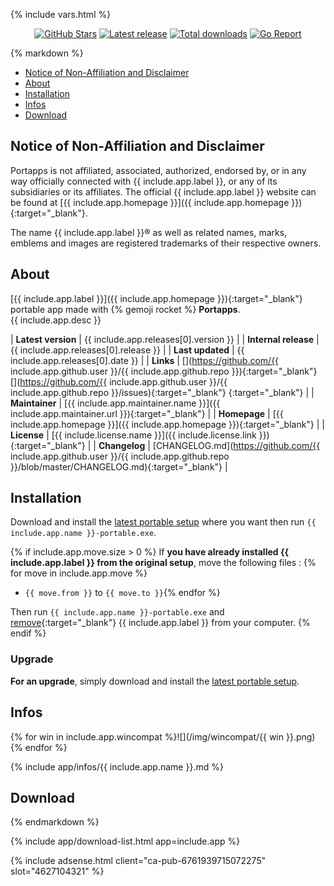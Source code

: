 {% include vars.html %}

<p align="center">
  <a href="https://github.com/{{ include.app.github.user }}/{{ include.app.github.repo }}"><img src="https://img.shields.io/github/stars/{{ include.app.github.user }}/{{ include.app.github.repo }}.svg?style=flat-quare&label=Stars" alt="GitHub Stars"></a>
  <a href="#download"><img src="https://img.shields.io/github/release/{{ include.app.github.user }}/{{ include.app.github.repo }}.svg" alt="Latest release"></a>
  <a href="#download"><img src="https://img.shields.io/github/downloads/{{ include.app.github.user }}/{{ include.app.github.repo }}/total.svg" alt="Total downloads"></a>
  <a href="https://goreportcard.com/report/github.com/{{ include.app.github.user }}/{{ include.app.github.repo }}"><img src="https://goreportcard.com/badge/github.com/{{ include.app.github.user }}/{{ include.app.github.repo }}" alt="Go Report"></a>
</p>

<div class="markdown-body">{% markdown %}

* [Notice of Non-Affiliation and Disclaimer](#notice-of-non-affiliation-and-disclaimer)
* [About](#about)
* [Installation](#installation)
* [Infos](#infos)
* [Download](#download)

## Notice of Non-Affiliation and Disclaimer

Portapps is not affiliated, associated, authorized, endorsed by, or in any way officially connected with {{ include.app.label }}, or any of its subsidiaries or its affiliates. The official {{ include.app.label }} website can be found at [{{ include.app.homepage }}]({{ include.app.homepage }}){:target="_blank"}.

The name {{ include.app.label }}® as well as related names, marks, emblems and images are registered trademarks of their respective owners.

## About

[{{ include.app.label }}]({{ include.app.homepage }}){:target="_blank"} portable app made with {% gemoji rocket %} **Portapps**.
<br />{{ include.app.desc }}

| **Latest version**   | {{ include.app.releases[0].version }} |
| **Internal release** | {{ include.app.releases[0].release }} |
| **Last updated**     | {{ include.app.releases[0].date }} |
| **Links**            | [<i class="fa fa-github fa-lg" aria-hidden="true" style="color:#4078C0" data-toggle="tooltip" data-placement="top" title="GitHub repository"></i>](https://github.com/{{ include.app.github.user }}/{{ include.app.github.repo }}){:target="_blank"} [<i class="fa fa-bug fa-lg" aria-hidden="true" style="color:#d9534f" data-toggle="tooltip" data-placement="top" title="Bug tracker"></i>](https://github.com/{{ include.app.github.user }}/{{ include.app.github.repo }}/issues){:target="_blank"} [<i class="fa fa-rss fa-lg" aria-hidden="true" style="color:orange" data-toggle="tooltip" data-placement="top" title="RSS feed"></i>](feed.xml){:target="_blank"} |
| **Maintainer**       | [{{ include.app.maintainer.name }}]({{ include.app.maintainer.url }}){:target="_blank"} |
| **Homepage**         | [{{ include.app.homepage }}]({{ include.app.homepage }}){:target="_blank"} |
| **License**          | [{{ include.license.name }}]({{ include.license.link }}){:target="_blank"} |
| **Changelog**        | [CHANGELOG.md](https://github.com/{{ include.app.github.user }}/{{ include.app.github.repo }}/blob/master/CHANGELOG.md){:target="_blank"} |

## Installation

Download and install the [latest portable setup](#download) where you want then run `{{ include.app.name }}-portable.exe`.

{% if include.app.move.size > 0 %}
If **you have already installed {{ include.app.label }} from the original setup**, move the following files :
{% for move in include.app.move %}
* `{{ move.from }}` to `{{ move.to }}`{% endfor %}

Then run `{{ include.app.name }}-portable.exe` and [remove](https://support.microsoft.com/en-us/instantanswers/ce7ba88b-4e95-4354-b807-35732db36c4d/repair-or-remove-programs){:target="_blank"} {{ include.app.label }} from your computer.
{% endif %}

### Upgrade

**For an upgrade**, simply download and install the [latest portable setup](#download).

## Infos

{% for win in include.app.wincompat %}![](/img/wincompat/{{ win }}.png) {% endfor %}

{% include app/infos/{{ include.app.name }}.md %}

## Download

{% endmarkdown %}<span></span></div>

{% include app/download-list.html app=include.app %}

<div class="offset-top-20">{% include adsense.html client="ca-pub-6761939715072275" slot="4627104321" %}</div>
